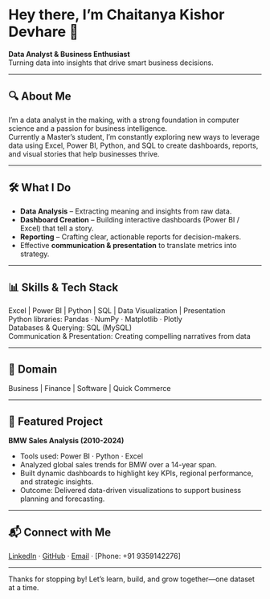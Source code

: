 # Hey there, I’m Chaitanya Kishor Devhare 👋  
**Data Analyst & Business Enthusiast**  
Turning data into insights that drive smart business decisions.

---

## 🔍 About Me  
I’m a data analyst in the making, with a strong foundation in computer science and a passion for business intelligence.  
Currently a Master’s student, I’m constantly exploring new ways to leverage data using Excel, Power BI, Python, and SQL to create dashboards, reports, and visual stories that help businesses thrive.

---

## 🛠️ What I Do  
- **Data Analysis** – Extracting meaning and insights from raw data.  
- **Dashboard Creation** – Building interactive dashboards (Power BI / Excel) that tell a story.  
- **Reporting** – Crafting clear, actionable reports for decision-makers.  
- Effective **communication & presentation** to translate metrics into strategy.

---

## 📊 Skills & Tech Stack  
Excel | Power BI | Python | SQL | Data Visualization | Presentation  
Python libraries: Pandas · NumPy · Matplotlib · Plotly  
Databases & Querying: SQL (MySQL)  
Communication & Presentation: Creating compelling narratives from data

---

## 💼 Domain   
Business | Finance | Software | Quick Commerce

---
## 📂 Featured Project  
**BMW Sales Analysis (2010-2024)**  
* Tools used: Power BI · Python · Excel  
* Analyzed global sales trends for BMW over a 14-year span.  
* Built dynamic dashboards to highlight key KPIs, regional performance, and strategic insights.  
* Outcome: Delivered data-driven visualizations to support business planning and forecasting.

---

## 📬 Connect with Me  
[LinkedIn](www.linkedin.com/in/chaitanyadevhare-biz) · [GitHub](https://github.com/chaitanyadevhare-biz) · [Email](chaitanyadevhare@gmail.com) · [Phone: +91 9359142276]

---

Thanks for stopping by! Let’s learn, build, and grow together—one dataset at a time.  
